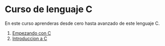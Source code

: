 # Curso de lenguaje C 
En este curso aprenderas desde cero hasta avanzado de este lenguaje C.

1. [Empezando con C](/secciones/empezando-c.md)
2. [Introduccion a C](/secciones/introduccion-c.md)